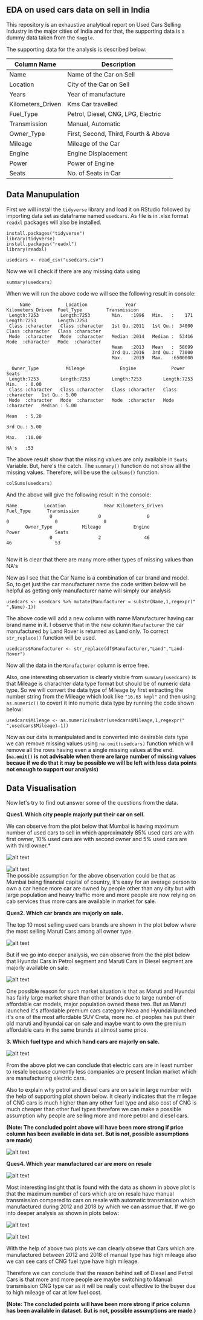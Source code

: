 ## EDA on used cars data on sell in India 
This repository is an exhaustive analytical report on Used Cars Selling Industry in the major cities of 
India and for that, the supporting data is a dummy data taken from the `Kaggle`.

The supporting data for the analysis is described below:

| Column Name       | Description                                              |
|-------------------|----------------------------------------------------------|
| Name              | Name of the Car on Sell                                  |
| Location          | City of the Car on Sell                                  |
| Years             | Year of manufacture                                      |   
| Kilometers_Driven | Kms Car travelled                                        |
| Fuel_Type         | Petrol, Diesel, CNG, LPG, Electric                       | 
| Transmission      | Manual, Automatic                                        |
| Owner_Type        | First, Second, Third, Fourth & Above                     |
| Mileage           | Mileage of the Car                                       |
| Engine            | Engine Displacement                                      |                                      
| Power             | Power of Engine                                          |
| Seats             | No. of Seats in Car                                      |

## Data Manupulation

First we will install the `tidyverse` library and load it on RStudio followed by importing data set as dataframe named `usedcars`. As file is in .xlsx format `readxl` packages will also be installed.

```{r}
install.packages("tidyverse")
library(tidyverse)
install.packages("readxl")
library(readxl)

usedcars <- read_csv("usedcars.csv")
```

Now we will check if there are any missing data using

```{r}
summary(usedcars)
```

When we will run the above code we will see the following result in console:

```
     Name             Location              Year      Kilometers_Driven  Fuel_Type         Transmission      
 Length:7253        Length:7253        Min.   :1996   Min.   :    171   Length:7253        Length:7253       
 Class :character   Class :character   1st Qu.:2011   1st Qu.:  34000   Class :character   Class :character  
 Mode  :character   Mode  :character   Median :2014   Median :  53416   Mode  :character   Mode  :character  
                                       Mean   :2013   Mean   :  58699                                        
                                       3rd Qu.:2016   3rd Qu.:  73000                                        
                                       Max.   :2019   Max.   :6500000                                        
                                                                                                             
  Owner_Type          Mileage             Engine             Power               Seats         
 Length:7253        Length:7253        Length:7253        Length:7253        Min.   : 0.00
 Class :character   Class :character   Class :character   Class :character   1st Qu.: 5.00
 Mode  :character   Mode  :character   Mode  :character   Mode  :character   Median : 5.00 
                                                                             Mean   : 5.28                     
                                                                             3rd Qu.: 5.00                     
                                                                             Max.   :10.00                     
                                                                             NA's   :53 
 ```
 
The above result show that the missing values are only available in `Seats` Variable. But, here's the catch. The `summary()`
function do not show all the missing values. Therefore, will be use the `colSums()` function.

```{r}
colSums(usedcars)
```

And the above will give the following result in the console:

```
Name          Location              Year Kilometers_Driven         Fuel_Type      Transmission 
                0                 0                 0                 0                 0                 0 
       Owner_Type           Mileage            Engine             Power             Seats
                0                 2                46                46                53
                
```

Now it is clear that there are many more other types of missing values than NA's

Now as I see that the Car Name is a combination of car brand and model. So, to get just the car manufacturer name the code written below will be helpful as getting only manufacturer name will simply our analysis

```{r}
usedcars <- usedcars %>% mutate(Manufacturer = substr(Name,1,regexpr(" ",Name)-1))
```
The above code will add a new column with name Manufacturer having car brand name in it. I observe that in the new column `Manufacturer` the car manufactured by Land Rover is returned as Land only. To correct `str_replace()` function will be used.

```{r}
usedcars$Manufacturer <- str_replace(df$Manufacturer,"Land","Land-Rover")
```
Now all the data in the `Manufacturer` column is erroe free.


Also, one interesting observation is clearly visible from `summary(usedcars)` is that Mileage is charachter data type format but should be of numeric data type. So we will convert the data type of Mileage by first extracting the number string from the Mileage which look like `"16.63 kmpl"` and then using `as.numeric()` to covert it into numeric data type by running the code shown below:
```{r}
usedcars$Mileage <- as.numeric(substr(usedcars$Mileage,1,regexpr(" ",usedcars$Mileage)-1))
```

Now as our data is manipulated and is converted into desirable data type we can remove missing values using `na.omit(usedcars)` function which will remove all the rows having even a single missing values at the end.<br/>
**(`na.omit()` is not advisable when there are large number of missing values becaue if we do that it may be possible we will be left with less data points not enough to support our analysis)**

## Data Visualisation

Now let's try to find out answer some of the questions from the data.

**Ques1. Which city people majorly put their car on sell.** <br/>

We can observe from the plot below that Mumbai is having maximum number of used cars to sell in which approximately 85% used cars are with first owner, 10% used cars are with second owner and 5% used cars are with third owner.*

![alt text](https://github.com/MukulParashar/Used_Car_Sell_India/blob/master/images/City%20and%20Cars%20Count.png)

![alt text](https://github.com/MukulParashar/Used-Car-Sell-Market-Analysis/blob/master/images/PercentageCarsLocation1.png)
<br/>
The possible assumption for the above observation could be that as Mumbai being financial capital of country, it's easy for an average person to own a car hence more car are owned by people other than any city but with large population and heavy traffic more and more people are now relying on cab services thus more cars are available in market for sale.

**Ques2. Which car brands are majorly on sale.**

The top 10 most selling used cars brands are shown in the plot below where the most selling Maruti Cars among all owner type.

![alt text](https://github.com/MukulParashar/Used_Car_Sell_India/blob/master/images/top%2010%20brands.png)

But if we go into deeper analysis, we can observe from the the plot below that Hyundai Cars in Petrol segment and Maruti Cars in Diesel segment are majorly available on sale.

![alt text](https://github.com/MukulParashar/Used_Car_Sell_India/blob/master/images/Rplot06.png)

One possible reason for such market situation is that as Maruti and Hyundai has fairly large market share than other brands due to large number of affordable car models, major population owned these two. But as Maruti launched it's affordable premium cars category Nexa and Hyundai launched it's one of the most affordable SUV Creta, more no. of peoples has put their old maruti and hyundai car on sale and maybe want to own the premium affordable cars in the same brands at almost same price.


**3. Which fuel type and which hand cars are majorly on sale.**

![alt text](https://github.com/MukulParashar/Used_Car_Sell_India/blob/master/images/Fuel%20type%20Owner%20type.png)

From the above plot we can conclude that electric cars are in least number to resale because currently less companies are present Indian market which are manufacturing electric cars. 

Also to explain why petrol and diesel cars are  on sale in large number with the help of supporting plot shown below. It clearly indicates that the milegae of CNG cars is much higher than any other fuel type and also cost of CNG is much cheaper than other fuel types therefore we can make a possible assumption why people are selling more and more petrol and diesel cars.

**(Note: The concluded point above will have been more strong if price column has been available in data set. But is not, possible assumptions are made)**

![alt text](https://github.com/MukulParashar/Used-Car-Sell-Market-Analysis/blob/master/images/milefuelowner.png)

**Ques4. Which year manufactured car are more on resale**

![alt text](https://github.com/MukulParashar/Used_Car_Sell_India/blob/master/images/Auto.png)

Most interesting insight that is found with the data as shown in above plot is that the maximum number of cars which are on resale have manual transmission compared to cars on resale with automatic transmission which manufactured during 2012 and 2018 by which we can assmue that. If we go into deeper analysis as shown in plots below:

![alt text](https://github.com/MukulParashar/Used-Car-Sell-Market-Analysis/blob/master/images/mileTrans.png)


![alt text](https://github.com/MukulParashar/Used-Car-Sell-Market-Analysis/blob/master/images/mile.png)

With the help of above two plots we can clearly obseve that Cars which are manufactured between 2012 and 2018 of manual type has high mileage also we can see cars of CNG fuel type have high mileage.

Therefore we can conclude that the reason behind sell of Diesel and Petrol Cars is that more and more people are maybe switching to Manual transmission CNG type car as it will be really cost effective to the buyer due to high mileage of car at low fuel cost.

**(Note: The concluded points will have been more strong if price column has been available in dataset. But is not, possible assumptions are made.)**














